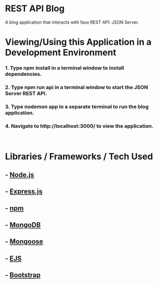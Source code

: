 # REST API Blog
A blog application that interacts with faux REST API: JSON Server.
<br>

# Viewing/Using this Application in a Development Environment

### 1. Type __npm install__ in a terminal window to install dependencies.

### 2. Type __npm run api__ in a terminal window to start the JSON Server REST API.

### 3. Type __nodemon app__ in a separate terminal to run the blog application.

### 4. Navigate to __http://localhost:3000/__ to view the application.
<br>

# Libraries / Frameworks / Tech Used

## - [Node.js](https://nodejs.org/en/)
## - [Express.js](https://expressjs.com/)
## - [npm](https://www.npmjs.com/)
## - [MongoDB](https://www.mongodb.com/)
## - [Mongoose](https://mongoosejs.com/)
## - [EJS](https://ejs.co/)
## - [Bootstrap](https://getbootstrap.com/)
